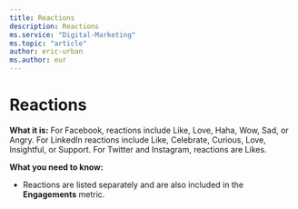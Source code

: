 ```yaml
---
title: Reactions
description: Reactions
ms.service: "Digital-Marketing"
ms.topic: "article"
author: eric-urban
ms.author: eur
---
```


# Reactions

**What it is:** For Facebook, reactions include Like, Love, Haha, Wow, Sad, or Angry. For LinkedIn reactions include Like, Celebrate, Curious, Love, Insightful, or Support. For Twitter and Instagram, reactions are Likes.

**What you need to know:**
- Reactions are listed separately and are also included in the **Engagements** metric.


